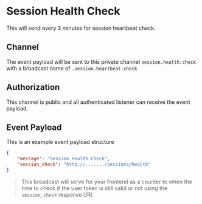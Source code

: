 # Session Health Check

This will send every 3 minutes for session heartbeat check.

## Channel
The event payload will be sent to this private channel `session.health.check` with a broadcast name of `.session.heartbeat.check`

## Authorization
This channel is public and all authenticated listener can receive the event payload.

## Event Payload
This is an example event payload structure
```json
{
    "message": "Session Health Check",
    "session_check": "http://......./sessions/health"
}
```

> This broadcast will serve for your frontend as a counter to when the time to check if the user token is still valid or not using the `session_check` response URI.

